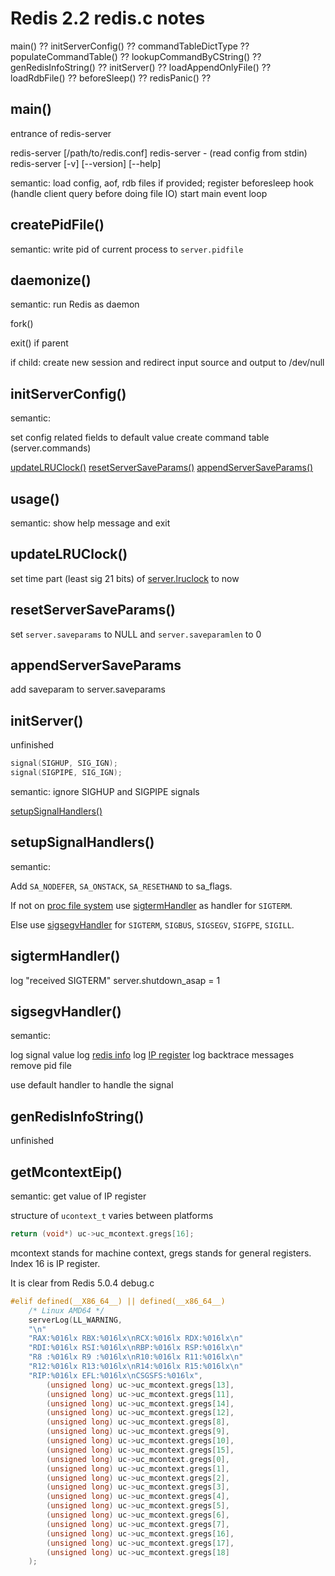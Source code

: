 # Redis 2.2 redis.c notes

main() ??
initServerConfig() ??
commandTableDictType ??
populateCommandTable() ??
lookupCommandByCString() ??
genRedisInfoString() ??
initServer() ??
loadAppendOnlyFile() ??
loadRdbFile() ??
beforeSleep() ??
redisPanic() ??

## main()

entrance of redis-server

redis-server [/path/to/redis.conf]
redis-server - (read config from stdin)
redis-server [-v] [--version] [--help]

semantic: load config, aof, rdb files if provided;
register beforesleep hook (handle client query before doing file IO)
start main event loop

## createPidFile()

semantic: write pid of current process to `server.pidfile`

## daemonize()

semantic: run Redis as daemon

fork()

exit() if parent

if child: create new session and redirect input source and output to /dev/null

## initServerConfig()

semantic:

set config related fields to default value
create command table (server.commands)

[updateLRUClock()](#updateLRUClock())
[resetServerSaveParams()](#resetServerSaveParams())
[appendServerSaveParams()](#appendServerSaveParmas())

## usage()

semantic: show help message and exit

## updateLRUClock()

set time part (least sig 21 bits) of [server.lruclock](./DS.md#lruclock) to now

## resetServerSaveParams()

set `server.saveparams` to NULL and `server.saveparamlen` to 0

## appendServerSaveParams

add saveparam to server.saveparams

## initServer()

unfinished

```c
signal(SIGHUP, SIG_IGN);
signal(SIGPIPE, SIG_IGN);
```

semantic: ignore SIGHUP and SIGPIPE signals

[setupSignalHandlers()](#setupSignalHandlers())

## setupSignalHandlers()

semantic: 

Add `SA_NODEFER`, `SA_ONSTACK`, `SA_RESETHAND` to sa_flags.

If not on [proc file system](./clib.md#OS-predefined-macros) use [sigtermHandler](#sigtermHandler()) as handler for `SIGTERM`.  

Else use [sigsegvHandler](./sigsegvHandler()) for `SIGTERM`, `SIGBUS`, `SIGSEGV`, `SIGFPE`, `SIGILL`.

## sigtermHandler()

log "received SIGTERM"
server.shutdown_asap = 1

## sigsegvHandler()

semantic:

log signal value
log [redis info](#genRedisInfoString())
log [IP register](#getMcontextEip())
log backtrace messages
remove pid file

use default handler to handle the signal

## genRedisInfoString()

unfinished

## getMcontextEip()

semantic: get value of IP register

structure of `ucontext_t` varies between platforms

```c
return (void*) uc->uc_mcontext.gregs[16];
```

mcontext stands for machine context, gregs stands for general registers. Index 16 is IP register.

It is clear from Redis 5.0.4 debug.c

```c
#elif defined(__X86_64__) || defined(__x86_64__)
    /* Linux AMD64 */
    serverLog(LL_WARNING,
    "\n"
    "RAX:%016lx RBX:%016lx\nRCX:%016lx RDX:%016lx\n"
    "RDI:%016lx RSI:%016lx\nRBP:%016lx RSP:%016lx\n"
    "R8 :%016lx R9 :%016lx\nR10:%016lx R11:%016lx\n"
    "R12:%016lx R13:%016lx\nR14:%016lx R15:%016lx\n"
    "RIP:%016lx EFL:%016lx\nCSGSFS:%016lx",
        (unsigned long) uc->uc_mcontext.gregs[13],
        (unsigned long) uc->uc_mcontext.gregs[11],
        (unsigned long) uc->uc_mcontext.gregs[14],
        (unsigned long) uc->uc_mcontext.gregs[12],
        (unsigned long) uc->uc_mcontext.gregs[8],
        (unsigned long) uc->uc_mcontext.gregs[9],
        (unsigned long) uc->uc_mcontext.gregs[10],
        (unsigned long) uc->uc_mcontext.gregs[15],
        (unsigned long) uc->uc_mcontext.gregs[0],
        (unsigned long) uc->uc_mcontext.gregs[1],
        (unsigned long) uc->uc_mcontext.gregs[2],
        (unsigned long) uc->uc_mcontext.gregs[3],
        (unsigned long) uc->uc_mcontext.gregs[4],
        (unsigned long) uc->uc_mcontext.gregs[5],
        (unsigned long) uc->uc_mcontext.gregs[6],
        (unsigned long) uc->uc_mcontext.gregs[7],
        (unsigned long) uc->uc_mcontext.gregs[16],
        (unsigned long) uc->uc_mcontext.gregs[17],
        (unsigned long) uc->uc_mcontext.gregs[18]
    );
```